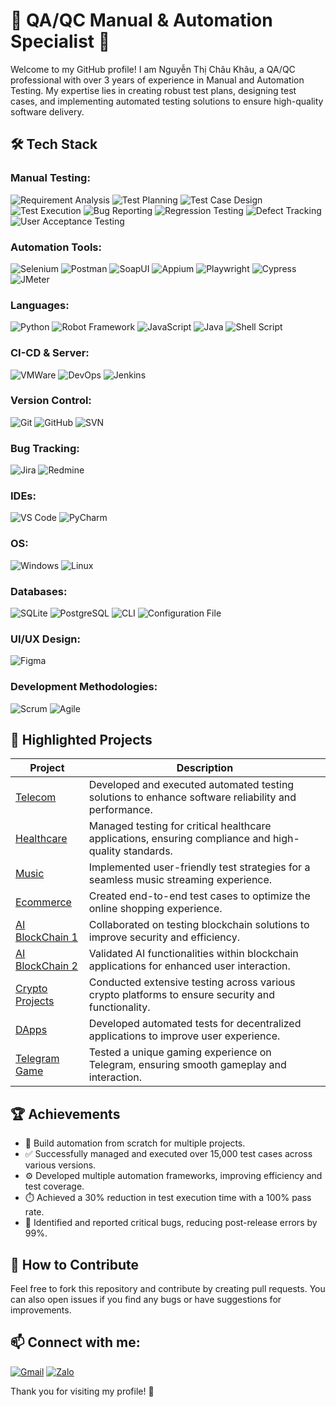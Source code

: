 # 🌟 QA/QC Manual & Automation Specialist 🌟

Welcome to my GitHub profile! I am Nguyễn Thị Châu Khâu, a QA/QC professional with over 3 years of experience in Manual and Automation Testing. My expertise lies in creating robust test plans, designing test cases, and implementing automated testing solutions to ensure high-quality software delivery.

## 🛠️ Tech Stack

### **Manual Testing:**
![Requirement Analysis](https://img.shields.io/badge/-Requirement_Analysis-FF5733?style=flat)
![Test Planning](https://img.shields.io/badge/-Test_Planning-F39C12?style=flat)
![Test Case Design](https://img.shields.io/badge/-Test_Case_Design-FFC300?style=flat)
![Test Execution](https://img.shields.io/badge/-Test_Execution-007BFF?style=flat)
![Bug Reporting](https://img.shields.io/badge/-Bug_Reporting-DAF7A6?style=flat)
![Regression Testing](https://img.shields.io/badge/-Regression_Testing-581845?style=flat)
![Defect Tracking](https://img.shields.io/badge/-Defect_Tracking-28A745?style=flat)
![User Acceptance Testing](https://img.shields.io/badge/-User_Acceptance_Testing-8E44AD?style=flat)

### **Automation Tools:**
![Selenium](https://img.shields.io/badge/-Selenium-blue?style=flat&logo=selenium) 
![Postman](https://img.shields.io/badge/-Postman-orange?style=flat&logo=postman) 
![SoapUI](https://img.shields.io/badge/-SoapUI-green?style=flat&logo=soapui)
![Appium](https://img.shields.io/badge/-Appium-purple?style=flat&logo=appium)
![Playwright](https://img.shields.io/badge/-Playwright-brightgreen?style=flat&logo=playwright)
![Cypress](https://img.shields.io/badge/-Cypress-darkgreen?style=flat&logo=cypress)
![JMeter](https://img.shields.io/badge/-JMeter-red?style=flat&logo=apachejmeter)

### **Languages:**
![Python](https://img.shields.io/badge/-Python-blue?style=flat) 
![Robot Framework](https://img.shields.io/badge/-Robot_Framework-green?style=flat&logo=robotframework)
![JavaScript](https://img.shields.io/badge/-JavaScript-yellow?style=flat&logo=JavaScript)
![Java](https://img.shields.io/badge/-Java-red?style=flat&logo=Java)
![Shell Script](https://img.shields.io/badge/-Shell_Script-2E7C2E?style=flat&logo=gnu-bash)

### **CI-CD & Server:**
![VMWare](https://img.shields.io/badge/-VMWare-0078D4?style=flat&logo=vmware)
![DevOps](https://img.shields.io/badge/-DevOps-0E76A8?style=flat&logo=devops)
![Jenkins](https://img.shields.io/badge/-Jenkins-D24939?style=flat&logo=jenkins)

### **Version Control:**
![Git](https://img.shields.io/badge/-Git-black?style=flat&logo=git) 
![GitHub](https://img.shields.io/badge/-GitHub-grey?style=flat&logo=github) 
![SVN](https://img.shields.io/badge/-SVN-blue?style=flat&logo=subversion)

### **Bug Tracking:**
![Jira](https://img.shields.io/badge/-Jira-0052CC?style=flat&logo=jira) 
![Redmine](https://img.shields.io/badge/-Redmine-8B0000?style=flat&logo=redmine)

### **IDEs:**
![VS Code](https://img.shields.io/badge/-VS_Code-blue?style=flat&logo=visualstudiocode) 
![PyCharm](https://img.shields.io/badge/-PyCharm-green?style=flat&logo=pycharm)

### **OS:**
![Windows](https://img.shields.io/badge/-Windows-0078D4?style=flat&logo=microsoftwindows) 
![Linux](https://img.shields.io/badge/-Linux-FCC624?style=flat&logo=linux)

### **Databases:**
![SQLite](https://img.shields.io/badge/-SQLite-003B57?style=flat) 
![PostgreSQL](https://img.shields.io/badge/-PostgreSQL-336791?style=flat&logo=postgresql)
![CLI](https://img.shields.io/badge/-CLI-2E7C2E?style=flat&logo=gnu-bash)
![Configuration File](https://img.shields.io/badge/-Configuration_File-2E7C2E?style=flat&logo=gnu-bash)

### **UI/UX Design:**
![Figma](https://img.shields.io/badge/-Figma-F24E1E?style=flat&logo=figma)

### **Development Methodologies:**
![Scrum](https://img.shields.io/badge/-Scrum-DA1212?style=flat)
![Agile](https://img.shields.io/badge/-Agile-28A745?style=flat)

## 🌿 Highlighted Projects

| Project | Description |
| ------- | ----------- |
| [Telecom](https://www.cirpack.com/) | Developed and executed automated testing solutions to enhance software reliability and performance. |
| [Healthcare](https://bestmed.au/) | Managed testing for critical healthcare applications, ensuring compliance and high-quality standards. |
| [Music](https://music.busai.me/new_music) | Implemented user-friendly test strategies for a seamless music streaming experience. |
| [Ecommerce](https://tonic.tongram.app/vi) | Created end-to-end test cases to optimize the online shopping experience. |
| [AI BlockChain 1](https://friendify.ai/) | Collaborated on testing blockchain solutions to improve security and efficiency. |
| [AI BlockChain 2](https://gpt.busai.me/welcome) | Validated AI functionalities within blockchain applications for enhanced user interaction. |
| [Crypto Projects](https://winery.finance/info/overview) | Conducted extensive testing across various crypto platforms to ensure security and functionality. |
| [DApps](https://dev.tongram.app/vi) | Developed automated tests for decentralized applications to improve user experience. |
| [Telegram Game](https://t.me/piston_dev_bot/pistonhubdev) | Tested a unique gaming experience on Telegram, ensuring smooth gameplay and interaction. |



## 🏆 Achievements

- 🚀 Build automation from scratch for multiple projects.
- ✅ Successfully managed and executed over 15,000 test cases across various versions.
- ⚙️ Developed multiple automation frameworks, improving efficiency and test coverage.
- ⏱️ Achieved a 30% reduction in test execution time with a 100% pass rate.
- 🐞 Identified and reported critical bugs, reducing post-release errors by 99%.

## 🤝 How to Contribute

Feel free to fork this repository and contribute by creating pull requests. You can also open issues if you find any bugs or have suggestions for improvements.

## 📫 Connect with me:
[![Gmail](https://img.shields.io/badge/-Gmail-red?style=flat&logo=gmail)](mailto:chaukhau2000@gmail.com)
[![Zalo](https://img.shields.io/badge/-Zalo-0078D4?style=flat&logo=zalo)](https://zalo.me/0327720369) 

Thank you for visiting my profile! 🌟
